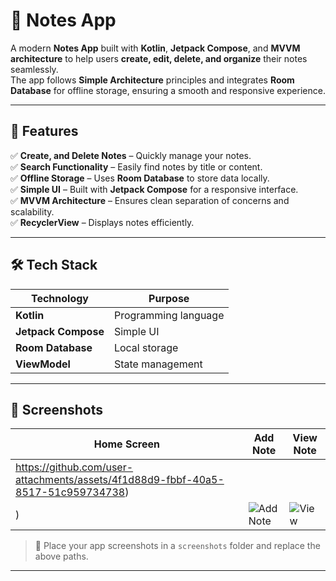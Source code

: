 # 📝 Notes App

A modern **Notes App** built with **Kotlin**, **Jetpack Compose**, and **MVVM architecture** to help users **create, edit, delete, and organize** their notes seamlessly.  
The app follows **Simple Architecture** principles and integrates **Room Database** for offline storage, ensuring a smooth and responsive experience.

---

## 🚀 Features

✅ **Create, and Delete Notes** – Quickly manage your notes.  
✅ **Search Functionality** – Easily find notes by title or content.  
✅ **Offline Storage** – Uses **Room Database** to store data locally.  
✅ **Simple UI** – Built with **Jetpack Compose** for a responsive interface.  
✅ **MVVM Architecture** – Ensures clean separation of concerns and scalability.    
✅ **RecyclerView** – Displays notes efficiently.  

---

## 🛠️ Tech Stack

| **Technology**        | **Purpose**                |
|-----------------------|----------------------------|
| **Kotlin**            | Programming language       |
| **Jetpack Compose**   | Simple UI                  |
| **Room Database**     | Local storage              |
| **ViewModel**         | State management           |


---

## 📸 Screenshots

| Home Screen | Add Note | View Note |
|------------|-----------|-----------|
|https://github.com/user-attachments/assets/4f1d88d9-fbbf-40a5-8517-51c959734738)|
) | ![Add Note](./screenshots/add.png) | ![View](./screenshots/view.png) |

> 📌 Place your app screenshots in a `screenshots` folder and replace the above paths.

---


